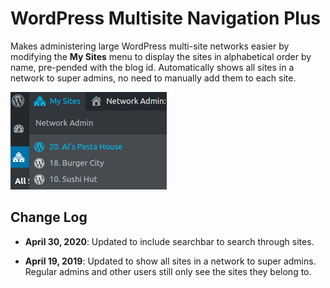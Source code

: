 # WordPress Multisite Navigation Plus
Makes administering large WordPress multi-site networks easier by modifying the __My Sites__ menu to display the sites in alphabetical order by name, pre-pended with the blog id. Automatically shows all sites in a network to super admins, no need to manually add them to each site.

![My Sites](images/multisite-admin.png)

## Change Log
+ __April 30, 2020__: Updated to include searchbar to search through sites.

+ __April 19, 2019__: Updated to show all sites in a network to super admins. Regular admins and other users still only see the sites they belong to.

